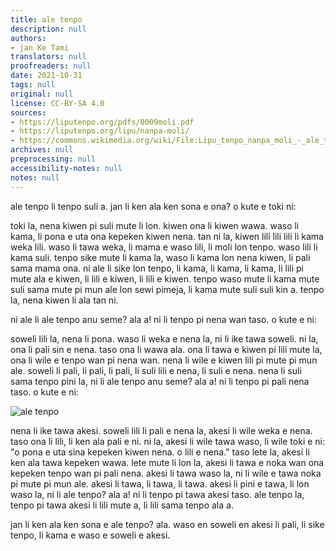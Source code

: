 ```yaml
---
title: ale tenpo
description: null
authors:
- jan Ke Tami
translators: null
proofreaders: null
date: 2021-10-31
tags: null
original: null
license: CC-BY-SA 4.0
sources:
- https://liputenpo.org/pdfs/0009moli.pdf
- https://liputenpo.org/lipu/nanpa-moli/
- https://commons.wikimedia.org/wiki/File:Lipu_tenpo_nanpa_moli_-_ale_tenpo.png
archives: null
preprocessing: null
accessibility-notes: null
notes: null
---
```


ale tenpo li tenpo suli a. jan li ken ala ken sona e ona? o kute e toki ni:

toki la, nena kiwen pi suli mute li lon. kiwen ona li kiwen wawa. waso li kama, li pona e uta ona kepeken kiwen nena. tan ni la, kiwen lili lili lili li kama weka lili. waso li tawa weka, li mama e waso lili, li moli lon tenpo. waso lili li kama suli. tenpo sike mute li kama la, waso li kama lon nena kiwen, li pali sama mama ona. ni ale li sike lon tenpo, li kama, li kama, li kama, li lili pi mute ala e kiwen, li lili e kiwen, li lili e kiwen. tenpo waso mute li kama mute suli sama mute pi mun ale lon sewi pimeja, li kama mute suli suli kin a. tenpo la, nena kiwen li ala tan ni.

ni ale li ale tenpo anu seme? ala a! ni li tenpo pi nena wan taso. o kute e ni:

soweli lili la, nena li pona. waso li weka e nena la, ni li ike tawa soweli. ni la, ona li pali sin e nena. taso ona li wawa ala. ona li tawa e kiwen pi lili mute la, ona li wile e tenpo wan pi nena wan. nena li wile e kiwen lili pi mute pi mun ale. soweli li pali, li pali, li pali, li suli lili e nena, li suli e nena. nena li suli sama tenpo pini la, ni li ale tenpo anu seme? ala a! ni li tenpo pi pali nena taso. o kute e ni:

![ale tenpo](https://commons.wikimedia.org/wiki/File:Lipu_tenpo_nanpa_moli_-_ale_tenpo.png)

nena li ike tawa akesi. soweli lili li pali e nena la, akesi li wile weka e nena. taso ona li lili, li ken ala pali e ni. ni la, akesi li wile tawa waso, li wile toki e ni: "o pona e uta sina kepeken kiwen nena. o lili e nena." taso lete la, akesi li ken ala tawa kepeken wawa. lete mute li lon la, akesi li tawa e noka wan ona kepeken tenpo wan pi pali nena. akesi li tawa waso la, ni li wile e tawa noka pi mute pi mun ale. akesi li tawa, li tawa, li tawa. akesi li pini e tawa, li lon waso la, ni li ale tenpo? ala a! ni li tenpo pi tawa akesi taso. ale tenpo la, tenpo pi tawa akesi li lili mute a, li lili sama tenpo ala a.

jan li ken ala ken sona e ale tenpo? ala. waso en soweli en akesi li pali, li sike tenpo, li kama e waso e soweli e akesi.